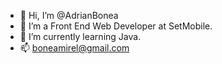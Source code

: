 - 👋 Hi, I’m @AdrianBonea
- 👀 I’m a Front End Web Developer at SetMobile.
- 🌱 I’m currently learning Java.
- 📫 boneamirel@gmail.com

